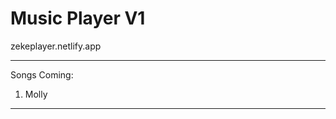 # Music Player V1

zekeplayer.netlify.app

------------------------------------------
Songs Coming:
1. Molly
------------------------------------------
